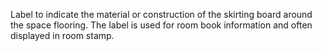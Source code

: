 Label to indicate the material or construction of the skirting board around the space flooring. The label is used for room book information and often displayed in room stamp.